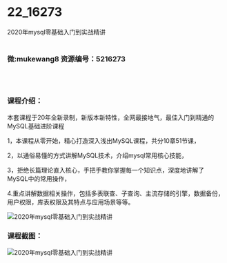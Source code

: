 # 22_16273
2020年mysql零基础入门到实战精讲
<br/></br>
<h3>微:mukewang8 资源编号：5216273</h3>
<br/></br>
<h3>课程介绍：</h3>
<p>本套课程于20年全新录制，新版本新特性，全网最接地气，最佳入门到精通的MySQL基础进阶课程</p>
<p>1，本课程从零开始，精心打造深入浅出MySQL课程，共分10章51节课，</p>
<p>2，以通俗易懂的方式讲解MySQL技术，介绍mysql常用核心技能，</p>
<p>3，拒绝长篇理论直入核心，手把手教你掌握每一个知识点，深度地讲解了MySQL中的常用操作，</p>
<p>4.重点讲解数据相关操作，包括多表联查、子查询、主流存储的引擎，数据备份，用户权限，库表权限及其特点与应用场景等等。</p>
<p><img src="https://www.ko996.com/wp-content/uploads/img/2020/11/1-70-300x163.png" alt="2020年mysql零基础入门到实战精讲"></p>
<div class="info-desc">
<h3>课程截图：</h3>
<p><img src="https://www.ko996.com/wp-content/uploads/img/2020/11/2-68.png" alt="2020年mysql零基础入门到实战精讲"></p>


			
</div>
